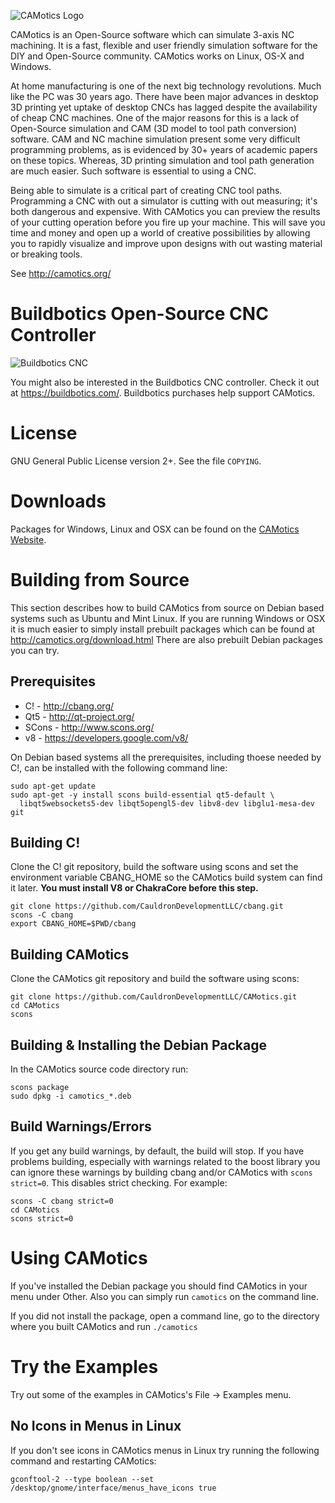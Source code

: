 ![CAMotics Logo][1]

CAMotics is an Open-Source software which can simulate 3-axis NC
machining. It is a fast, flexible and user friendly simulation
software for the DIY and Open-Source community.  CAMotics works on
Linux, OS-X and Windows.

At home manufacturing is one of the next big technology revolutions. Much like
the PC was 30 years ago. There have been major advances in desktop 3D printing
yet uptake of desktop CNCs has lagged despite the availability of ​cheap CNC
machines. One of the major reasons for this is a lack of Open-Source simulation
and CAM (3D model to tool path conversion) software. CAM and NC machine
simulation present some very difficult programming problems, as is evidenced by
30+ years of academic papers on these topics. Whereas, 3D printing simulation
and tool path generation are much easier. Such software is essential to using a
CNC.

Being able to simulate is a critical part of creating CNC tool
paths. Programming a CNC with out a simulator is cutting with out
measuring; it's both dangerous and expensive. With CAMotics you can
preview the results of your cutting operation before you fire up your
machine. This will save you time and money and open up a world of
creative possibilities by allowing you to rapidly visualize and
improve upon designs with out wasting material or breaking tools.

See http://camotics.org/

# Buildbotics Open-Source CNC Controller
![Buildbotics CNC](https://buildbotics.com/upload/controller_in_hand.gif)

You might also be interested in the Buildbotics CNC controller.  Check it out
at https://buildbotics.com/.  Buildbotics purchases help support CAMotics.

# License
GNU General Public License version 2+.  See the file ``COPYING``.

# Downloads
Packages for Windows, Linux and OSX can be found on the
[CAMotics Website](http://camotics.org/download.html).

# Building from Source
This section describes how to build CAMotics from source on Debian based
systems such as Ubuntu and Mint Linux.  If you are running Windows or OSX
it is much easier to simply install prebuilt packages which can be found
at http://camotics.org/download.html  There are also prebuilt Debian packages
you can try.

## Prerequisites
  - C!         - http://cbang.org/
  - Qt5        - http://qt-project.org/
  - SCons      - http://www.scons.org/
  - v8         - https://developers.google.com/v8/

On Debian based systems all the prerequisites, including thoese needed
by C!, can be installed with the following command line:

    sudo apt-get update
    sudo apt-get -y install scons build-essential qt5-default \
      libqt5websockets5-dev libqt5opengl5-dev libv8-dev libglu1-mesa-dev git

## Building C!

Clone the C! git repository, build the software using scons and set the
environment variable CBANG_HOME so the CAMotics build system can find it
later.  **You must install V8 or ChakraCore before this step.**

    git clone https://github.com/CauldronDevelopmentLLC/cbang.git
    scons -C cbang
    export CBANG_HOME=$PWD/cbang

## Building CAMotics

Clone the CAMotics git repository and build the software using scons:

    git clone https://github.com/CauldronDevelopmentLLC/CAMotics.git
    cd CAMotics
    scons

## Building & Installing the Debian Package

In the CAMotics source code directory run:

    scons package
    sudo dpkg -i camotics_*.deb

## Build Warnings/Errors
If you get any build warnings, by default, the build will stop.  If you have
problems building, especially with warnings related to the boost library you
can ignore these warnings by building cbang and/or CAMotics with
`scons strict=0`.  This disables strict checking.  For example:

    scons -C cbang strict=0
    cd CAMotics
    scons strict=0

# Using CAMotics
If you've installed the Debian package you should find CAMotics in your menu
under Other.  Also you can simply run `camotics` on the command line.

If you did not install the package, open a command line, go to the directory
where you built CAMotics and run `./camotics`

# Try the Examples
Try out some of the examples in CAMotics's File -> Examples menu.

## No Icons in Menus in Linux
If you don't see icons in CAMotics menus in Linux try running the following
command and restarting CAMotics:

    gconftool-2 --type boolean --set /desktop/gnome/interface/menus_have_icons true

[1]: https://raw.githubusercontent.com/CauldronDevelopmentLLC/CAMotics/master/images/camotics-logo.png
